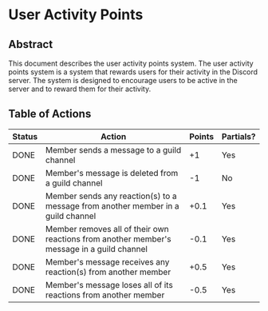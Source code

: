 # User Activity Points

## Abstract

This document describes the user activity points system. The user activity points system is a system that rewards users for their activity in the Discord server. The system is designed to encourage users to be active in the server and to reward them for their activity.

## Table of Actions

| Status | Action                                                                                     | Points | Partials? |
| ------ | ------------------------------------------------------------------------------------------ | ------ | --------- |
| DONE   | Member sends a message to a guild channel                                                  | +1     | Yes       |
| DONE   | Member's message is deleted from a guild channel                                           | -1     | No        |
| DONE   | Member sends any reaction(s) to a message from another member in a guild channel           | +0.1   | Yes       |
| DONE   | Member removes all of their own reactions from another member's message in a guild channel | -0.1   | Yes       |
| DONE   | Member's message receives any reaction(s) from another member                              | +0.5   | Yes       |
| DONE   | Member's message loses all of its reactions from another member                            | -0.5   | Yes       |
